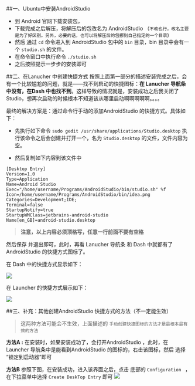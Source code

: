 ##一、Ubuntu中安装AndroidStudio
* 到 Android  官网下载安装包，
* 下载完成之后解压，将解压后的包改名为 AndroidStudio （`不改也行，改名主要是为了好区别。另外，必要的话，也可以将解压后的包挪到自己指定的一个目录`)
* 然后 通过 `cd` 命令进入到 AndroidStudio 包中的 `bin` 目录，bin 目录中会有一个 `studio.sh`  的文件。
* 在命令窗口中执行命令 `./studio.sh`
* 之后按照提示一步步的安装即可

##二、在Lanucher 中创建快捷方式
按照上面第一部分的描述安装完成之后，会有一个比较尴尬的问题，就是——找不到启动的快捷图标：**在 Lanucher 导航条中没有，在Dash 中也找不到**。这样导致的情况就是，安装成功之后我关闭了Studio，想再次启动的时候根本不知道该从哪里启动啊啊啊啊啊。。。。

 最终的解决方案是：通过命令行手动的添加AndroidStudio 的快捷方式。具体如下：
* 先执行如下命令
`sudo gedit /usr/share/applications/Studio.desktop` 
执行该命令之后会创建并打开一个，名为 `Studio.desktop` 的文件，文件内容为空。

* 然后复制如下内容到该文件中
```
[Desktop Entry]
Version=1.0
Type=Application
Name=Android Studio
Exec="/home/username/Programs/AndroidStudio/bin/studio.sh" %f
Icon=/home/username/Programs/AndroidStudio/bin/idea.png
Categories=Development;IDE;
Terminal=false
StartupNotify=true
StartupWMClass=jetbrains-android-studio
Name[en_GB]=android-studio.desktop
```
>**注意，以上内容必须顶格写，任意一行前面不要有空格**

然后保存 并退出即可，此时，再看 Lanucher 导航条 和 Dash 中就都有了 AndroidStudio 的快捷方式图标了。

在 Dash  中的快捷方式显示如下：

![](http://upload-images.jianshu.io/upload_images/2551993-4992330c13d9b660.png?imageMogr2/auto-orient/strip%7CimageView2/2/w/1240)

在 Launcher 的快捷方式展示如下：

![](http://upload-images.jianshu.io/upload_images/2551993-3721f37896c8ce4d.png?imageMogr2/auto-orient/strip%7CimageView2/2/w/1240)

##三、补充：其他创建AndroidStudio 快捷方式的方法（不一定能生效）
>这两种方法可能会不生效，上面描述的 `手动创建快捷图标的方法才是最根本最有效的方法`

**方法A :** 
在安装时，如果安装成功了，会打开AndroidStudio ，此时，在 Launcher 导航条中是能看到AndroidStudio 的图标的，右击该图标，然后 选择 “锁定到启动器”即可

**方法B**
参照下图，在安装成功，进入该界面之后，点击 底部的 `Configuration ` ，在下拉菜单中选择 `Create DeskTop Entry` 即可
![](http://upload-images.jianshu.io/upload_images/2551993-e346d2ed008afd6e.png?imageMogr2/auto-orient/strip%7CimageView2/2/w/1240)



